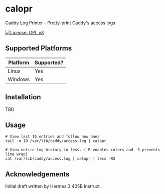 # calopr

Caddy Log Printer - Pretty-print Caddy's access logs 

[![License: GPL v3](https://img.shields.io/badge/License-GPL%20v3-blue.svg)](https://www.gnu.org/licenses/gpl-3.0)

## Supported Platforms

| Platform | Supported? |
|-|-|
| Linux | Yes | Tested on Fedora every release. |
| Windows | Yes | Occasional manual testing. Haven't noticed any obvious problems. |

## Installation

TBD

## Usage

```
# View last 10 entries and follow new ones
tail -n 10 /var/lib/caddy/access.log | calopr

# View entire log history in less. (-R enables colors and -S prevents line wrap)
cat /var/lib/caddy/access.log | calopr | less -RS
```

## Acknowledgements

Initial draft written by Hermes 3 405B Instruct.

